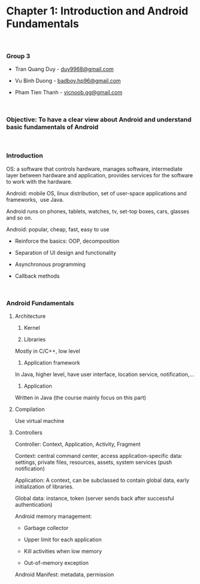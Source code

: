 Chapter 1: Introduction and Android Fundamentals
================================================

 

### Group 3

-   Tran Quang Duy - duy9968@gmail.com

-   Vu Binh Duong - badboy.hp96@gmail.com

-   Pham Tien Thanh - vicnoob.gg@gmail.com

 

### Objective: To have a clear view about Android and understand basic fundamentals of Android 

 

### Introduction

OS: a software that controls hardware, manages software, intermediate layer between hardware and application, provides services for the software to work with the hardware. 

Android: mobile OS, linux distribution, set of user-space applications and frameworks,  use Java.

Android runs on phones, tablets, watches, tv, set-top boxes, cars, glasses and so on.

Android: popular, cheap, fast, easy to use

-   Reinforce the basics: OOP, decomposition

-   Separation of UI design and functionality 

-   Asynchronous programming

-   Callback methods

 

### Android Fundamentals 

1.  Architecture

    1.  Kernel

    2.  Libraries

    Mostly in C/C++, low level

    1.  Application framework

    In Java, higher level, have user interface, location service, notification,...

    1.  Application

    Written in Java (the course mainly focus on this part)

2.  Compilation

    Use virtual machine

3.  Controllers

    Controller: Context, Application, Activity, Fragment 

    Context: central command center, access application-specific data: settings, private files, resources, assets, system services (push notification) 

    Application: A context, can be subclassed to contain global data, early initialization of libraries. 

    Global data: instance, token (server sends back after successful authentication)

    Android memory management:

    -   Garbage collector

    -   Upper limit for each application

    -   Kill activities when low memory

    -   Out-of-memory exception 

    Android Manifest: metadata, permission
